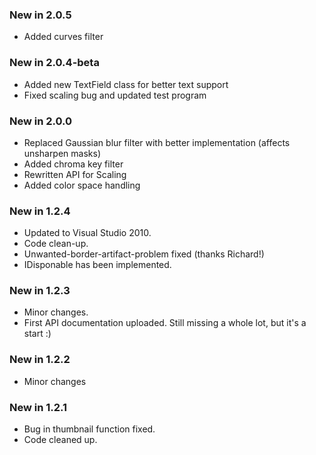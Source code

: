 ### New in 2.0.5
* Added curves filter

### New in 2.0.4-beta
* Added new TextField class for better text support
* Fixed scaling bug and updated test program 

### New in 2.0.0
* Replaced Gaussian blur filter with better implementation (affects unsharpen masks)
* Added chroma key filter
* Rewritten API for Scaling
* Added color space handling

### New in 1.2.4
* Updated to Visual Studio 2010.
* Code clean-up.
* Unwanted-border-artifact-problem fixed (thanks Richard!)
* IDisponable has been implemented.

### New in 1.2.3
* Minor changes.
* First API documentation uploaded. Still missing a whole lot, but it's a start :)

### New in 1.2.2
* Minor changes

### New in 1.2.1
* Bug in thumbnail function fixed.
* Code cleaned up.
